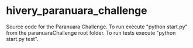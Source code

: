 # hivery_paranuara_challenge
Source code for the Paranuara Challenge. To run execute "python start.py" from the paranuaraChallenge root folder. To run tests execute "python start.py test". 
